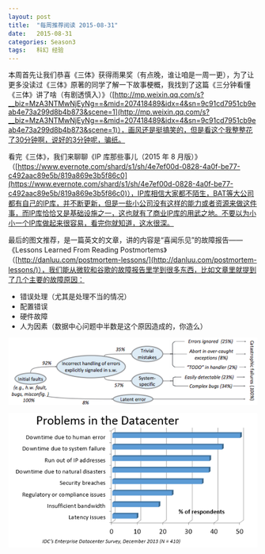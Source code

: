 ```yaml
---
layout: post
title:  "每周推荐阅读 2015-08-31"
date:   2015-08-31
categories: Season3
tags:   科幻 经验
---
```


本周首先让我们恭喜《三体》获得雨果奖（有点晚，谁让咱是一周一更），为了让更多没读过《三体》原著的同学了解一下故事梗概，我找到了这篇《三分钟看懂《三体》讲了啥（有剧透慎入）》（[http://mp.weixin.qq.com/s?__biz=MzA3NTMwNjEyNg==&mid=207418489&idx=4&sn=9c91cd7951cb9eab4e73a299d8b4b873&scene=1](http://mp.weixin.qq.com/s?__biz=MzA3NTMwNjEyNg==&mid=207418489&idx=4&sn=9c91cd7951cb9eab4e73a299d8b4b873&scene=1)），画风还是挺搞笑的，但是看这个我整整花了30分钟啊，说好的3分钟呢，骗纸。

看完《三体》，我们来聊聊《IP 库那些事儿（2015 年 8 月版）》（[https://www.evernote.com/shard/s1/sh/4e7ef00d-0828-4a0f-be77-c492aac89e5b/819a869e3b5f86c0](https://www.evernote.com/shard/s1/sh/4e7ef00d-0828-4a0f-be77-c492aac89e5b/819a869e3b5f86c0)），IP库相信大家都不陌生，BAT等大公司都有自己的IP库，并不断更新，但是一些小公司没有这样的能力或者资源来做这件事，而IP库恰恰又是基础设施之一，这也就有了商业IP库的用武之地。不要以为小小一个IP库做起来很容易，看完你就知道，这水很深。

最后的图文推荐，是一篇英文的文章，讲的内容是“喜闻乐见”的故障报告——《Lessons Learned From Reading Postmortems》（[http://danluu.com/postmortem-lessons/](http://danluu.com/postmortem-lessons/)），我们能从微软和谷歌的故障报告里学到很多东西，比如文章里就提到了几个主要的故障原因：

* 错误处理（尤其是处理不当的情况）
* 配置错误
* 硬件故障
* 人为因素（数据中心问题中半数是这个原因造成的，你造么）

![Error Handling](https://raw.githubusercontent.com/digitalsonic/recommend-reading/gh-pages/images/osdi_error.png)

![Humans](https://raw.githubusercontent.com/digitalsonic/recommend-reading/gh-pages/images/idc2013_downtime.png)
